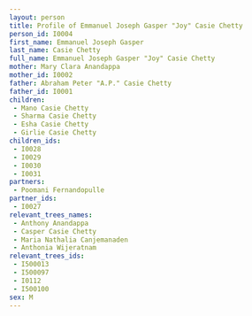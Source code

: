 ```yaml
---
layout: person
title: Profile of Emmanuel Joseph Gasper "Joy" Casie Chetty
person_id: I0004
first_name: Emmanuel Joseph Gasper
last_name: Casie Chetty
full_name: Emmanuel Joseph Gasper "Joy" Casie Chetty
mother: Mary Clara Anandappa
mother_id: I0002
father: Abraham Peter "A.P." Casie Chetty
father_id: I0001
children:
 - Mano Casie Chetty
 - Sharma Casie Chetty
 - Esha Casie Chetty
 - Girlie Casie Chetty
children_ids:
 - I0028
 - I0029
 - I0030
 - I0031
partners:
 - Poomani Fernandopulle
partner_ids:
 - I0027
relevant_trees_names:
 - Anthony Anandappa
 - Casper Casie Chetty
 - Maria Nathalia Canjemanaden
 - Anthonia Wijeratnam
relevant_trees_ids:
 - I500013
 - I500097
 - I0112
 - I500100
sex: M
---
```


